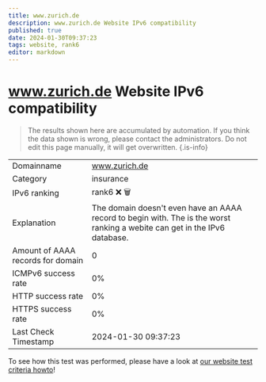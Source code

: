 ```yaml
---
title: www.zurich.de
description: www.zurich.de Website IPv6 compatibility
published: true
date: 2024-01-30T09:37:23
tags: website, rank6
editor: markdown
---
```


# www.zurich.de Website IPv6 compatibility

> The results shown here are accumulated by automation. If you think the data shown is wrong, please contact the administrators. 
> Do not edit this page manually, it will get overwritten.
{.is-info}


|   |   |
| - | - |
| Domainname | www.zurich.de
| Category | insurance |
| IPv6 ranking | rank6 :x: :wastebasket: |
| Explanation | The domain doesn't even have an AAAA record to begin with. The is the worst ranking a webite can get in the IPv6 database. |
| Amount of AAAA records for domain | 0 |
| ICMPv6 success rate | 0%|
| HTTP success rate | 0% |
| HTTPS success rate | 0% |
| Last Check Timestamp | 2024-01-30 09:37:23 |

To see how this test was performed, please have a look at [our website test criteria howto](/howto/testcriteria/website)!

